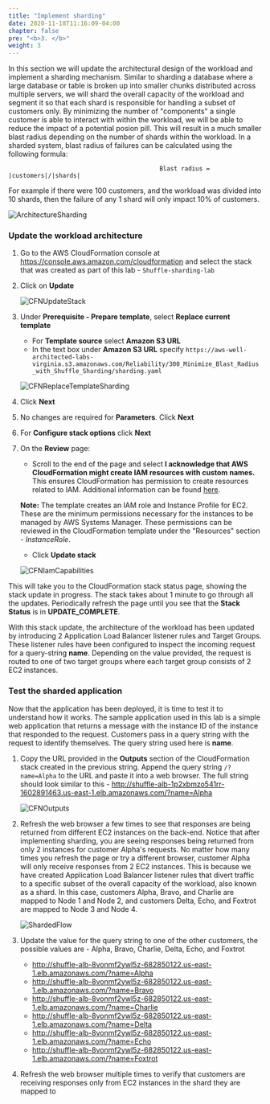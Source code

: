 ```yaml
---
title: "Implement sharding"
date: 2020-11-18T11:16:09-04:00
chapter: false
pre: "<b>3. </b>"
weight: 3
---
```


In this section we will update the architectural design of the workload and implement a sharding mechanism. Similar to sharding a database where a large database or table is broken up into smaller chunks distributed across multiple servers, we will shard the overall capacity of the workload and segment it so that each shard is responsible for handling a subset of customers only. By minimizing the number of "components" a single customer is able to interact with within the workload, we will be able to reduce the impact of a potential posion pill. This will result in a much smaller blast radius depending on the number of shards within the workload. In a sharded system, blast radius of failures can be calculated using the following formula:

                                              Blast radius = |customers|/|shards|

For example if there were 100 customers, and the workload was divided into 10 shards, then the failure of any 1 shard will only impact 10% of customers.

![ArchitectureSharding](/Reliability/300_Minimize_Blast_Radius_with_Shuffle_Sharding/Images/Architecture-sharding.png)

### Update the workload architecture

1. Go to the AWS CloudFormation console at <https://console.aws.amazon.com/cloudformation> and select the stack that was created as part of this lab - `Shuffle-sharding-lab`
1. Click on **Update**

    ![CFNUpdateStack](/Reliability/300_Minimize_Blast_Radius_with_Shuffle_Sharding/Images/CFNUpdateStack.png)

1. Under **Prerequisite - Prepare template**, select **Replace current template**

    * For **Template source** select **Amazon S3 URL**
    * In the text box under **Amazon S3 URL** specify `https://aws-well-architected-labs-virginia.s3.amazonaws.com/Reliability/300_Minimize_Blast_Radius_with_Shuffle_Sharding/sharding.yaml`

    ![CFNReplaceTemplateSharding](/Reliability/300_Minimize_Blast_Radius_with_Shuffle_Sharding/Images/CFNReplaceTemplateSharding.png)

1. Click **Next**
1. No changes are required for **Parameters**. Click **Next**
1. For **Configure stack options** click **Next**
1. On the **Review** page:
    * Scroll to the end of the page and select **I acknowledge that AWS CloudFormation might create IAM resources with custom names.** This ensures CloudFormation has permission to create resources related to IAM. Additional information can be found [here](https://docs.aws.amazon.com/AWSCloudFormation/latest/APIReference/API_CreateStack.html).

    **Note:** The template creates an IAM role and Instance Profile for EC2. These are the minimum permissions necessary for the instances to be managed by AWS Systems Manager. These permissions can be reviewed in the CloudFormation template under the "Resources" section - *InstanceRole*.

    * Click **Update stack**

    ![CFNIamCapabilities](/Reliability/300_Minimize_Blast_Radius_with_Shuffle_Sharding/Images/CFNIamCapabilities.png)

This will take you to the CloudFormation stack status page, showing the stack update in progress. The stack takes about 1 minute to go through all the updates. Periodically refresh the page until you see that the **Stack Status** is in **UPDATE_COMPLETE**.

With this stack update, the architecture of the workload has been updated by introducing 2 Application Load Balancer listener rules and Target Groups. These listener rules have been configured to inspect the incoming request for a query-string **name**. Depending on the value provided, the request is routed to one of two target groups where each target group consists of 2 EC2 instances.

### Test the sharded application

Now that the application has been deployed, it is time to test it to understand how it works. The sample application used in this lab is a simple web application that returns a message with the instance ID of the instance that responded to the request. Customers pass in a query string with the request to identify themselves. The query string used here is **name**.

1. Copy the URL provided in the **Outputs** section of the CloudFormation stack created in the previous string. Append the query string `/?name=Alpha` to the URL and paste it into a web browser. The full string should look similar to this - http://shuffle-alb-1p2xbmzo541rr-1602891463.us-east-1.elb.amazonaws.com/?name=Alpha

    ![CFNOutputs](/Reliability/300_Minimize_Blast_Radius_with_Shuffle_Sharding/Images/CFNOutputs.png)

1. Refresh the web browser a few times to see that responses are being returned from different EC2 instances on the back-end. Notice that after implementing sharding, you are seeing responses being returned from only 2 instances for customer Alpha's requests. No matter how many times you refresh the page or try a different browser, customer Alpha will only receive responses from 2 EC2 instances. This is because we have created Application Load Balancer listener rules that divert traffic to a specific subset of the overall capacity of the workload, also known as a shard. In this case, customers Alpha, Bravo, and Charlie are mapped to Node 1 and Node 2, and customers Delta, Echo, and Foxtrot are mapped to Node 3 and Node 4.

    ![ShardedFlow](/Reliability/300_Minimize_Blast_Radius_with_Shuffle_Sharding/Images/ShardedFlow.png)

1. Update the value for the query string to one of the other customers, the possible values are - Alpha, Bravo, Charlie, Delta, Echo, and Foxtrot

    * http://shuffle-alb-8vonmf2ywl5z-682850122.us-east-1.elb.amazonaws.com/?name=Alpha
    * http://shuffle-alb-8vonmf2ywl5z-682850122.us-east-1.elb.amazonaws.com/?name=Bravo
    * http://shuffle-alb-8vonmf2ywl5z-682850122.us-east-1.elb.amazonaws.com/?name=Charlie
    * http://shuffle-alb-8vonmf2ywl5z-682850122.us-east-1.elb.amazonaws.com/?name=Delta
    * http://shuffle-alb-8vonmf2ywl5z-682850122.us-east-1.elb.amazonaws.com/?name=Echo
    * http://shuffle-alb-8vonmf2ywl5z-682850122.us-east-1.elb.amazonaws.com/?name=Foxtrot

1. Refresh the web browser multiple times to verify that customers are receiving responses only from EC2 instances in the shard they are mapped to
